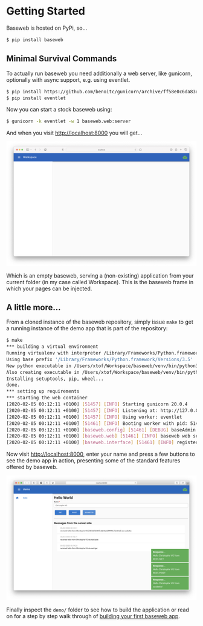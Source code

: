 # Getting Started

Baseweb is hosted on PyPi, so...

```bash
$ pip install baseweb
```

## Minimal Survival Commands

To actually run baseweb you need additionally a web server, like gunicorn, optionally with async support, e.g. using eventlet.

```bash
$ pip install https://github.com/benoitc/gunicorn/archive/ff58e0c6da83d5520916bc4cc109a529258d76e1.zip
$ pip install eventlet
```

Now you can start a stock baseweb using:

```bash
$ gunicorn -k eventlet -w 1 baseweb.web:server
```

And when you visit [http://localhost:8000](http://localhost:8000) you will get...

![baseweb stock](baseweb-frame.png)

Which is an empty baseweb, serving a (non-existing) application from your current folder (in my case called Workspace). This is the baseweb frame in which your pages can be injected.

## A little more...

From a cloned instance of the baseweb repository, simply issue `make` to get a running instance of the demo app that is part of the repository: 

```bash
$ make
*** building a virtual environment
Running virtualenv with interpreter /Library/Frameworks/Python.framework/Versions/3.5/bin/python3
Using base prefix '/Library/Frameworks/Python.framework/Versions/3.5'
New python executable in /Users/xtof/Workspace/baseweb/venv/bin/python3
Also creating executable in /Users/xtof/Workspace/baseweb/venv/bin/python
Installing setuptools, pip, wheel...
done.
*** setting up requirements
*** starting the web container
[2020-02-05 00:12:11 +0100] [51457] [INFO] Starting gunicorn 20.0.4
[2020-02-05 00:12:11 +0100] [51457] [INFO] Listening at: http://127.0.0.1:8000 (51457)
[2020-02-05 00:12:11 +0100] [51457] [INFO] Using worker: eventlet
[2020-02-05 00:12:11 +0100] [51461] [INFO] Booting worker with pid: 51461
[2020-02-05 00:12:11 +0100] [baseweb.config] [51461] [DEBUG] baseAdmin config = {'app': {'author': 'Christophe VG', 'root': '/Users/xtof/Workspace/baseweb', 'name': 'demo', 'description': 'A demo app for baseweb'}}
[2020-02-05 00:12:11 +0100] [baseweb.web] [51461] [INFO] baseweb web server is ready...
[2020-02-05 00:12:11 +0100] [baseweb.interface] [51461] [INFO] registered component index.js from /Users/xtof/Workspace/baseweb/demo/pages/index
```

Now visit [http://localhost:8000](http://localhost:8000), enter your name and press a few buttons to see the demo app in action, presenting some of the standard features offered by baseweb.

![baseweb demo](baseweb-demo.png)

Finally inspect the `demo/` folder to see how to build the application or read on for a step by step walk through of [building your first baseweb app](building-your-first-baseweb-app.md).
